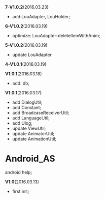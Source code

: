 **7-V1.0.2**(2016.03.23)
* add:LouAdapter, LouHolder;

**6-V1.0.2**(2016.03.19)
* optimize: LouAdapter-deleteItemWithAnim;

**5-V1.0.2**(2016.03.19)
* update LouAdapter

**4-V1.0.1**(2016.03.19)

**V1.0.1**(2016.03.18)
* add: db;

**V1.0.1**(2016.03.17)
* add DialogUtil;
* add Constant;
* add BroadcaseReceiverUtil;
* add LanguageUtil;
* add Ulog;
* update ViewUtil;
* update AnimatorUtil;
* update AnimationUtil;


# Android_AS
android help;

**V1.0**(2016.03.13)
* first init;
